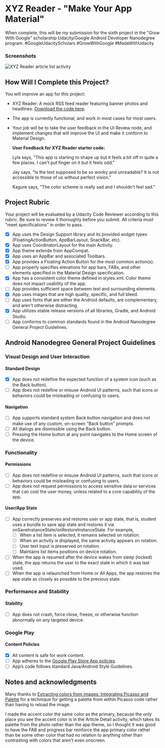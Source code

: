 # XYZ Reader - "Make Your App Material"

When complete, this will be my submission for the sixth project in the "Grow With Google" 
scholarship Udacity/Google Android Developer Nanodegree program. #GoogleUdacityScholars 
#GrowWithGoogle #MadeWithUdacity

### Screenshots

![XYZ Reader article list activity](https://github.com/tachyonlabs/Grow-With-Google-Udacity-Android-Developer-Nanodegree-XYZ-Reader/blob/master/article_list_activity.png "XYZ Reader article list activity")

## How Will I Complete this Project?

You will improve an app for this project:

* XYZ Reader: A mock RSS feed reader featuring banner photos and headlines. [Download the code here](https://github.com/udacity/xyz-reader-starter-code).

* The app is currently functional, and work in most cases for most users.

* Your job will be to take the user feedback in the UI Review node, and implement changes that will improve the UI and make it conform to Material Design.

  **User Feedback for XYZ Reader starter code:**
  
  Lyla says, "This app is starting to shape up but it feels a bit off in quite a few places. I can't put finger on it but it feels odd."

  Jay says, "Is the text supposed to be so wonky and unreadable? It is not accessible to those of us without perfect vision."
  
  Kagure says, "The color scheme is really sad and I shouldn't feel sad."

## Project Rubric

Your project will be evaluated by a Udacity Code Reviewer according to this rubric. Be sure to review it 
thoroughly before you submit. All criteria must "meet specifications" in order to pass. 

* [x] App uses the Design Support library and its provided widget types (FloatingActionButton, AppBarLayout, SnackBar, etc).
* [x] App uses CoordinatorLayout for the main Activity.
* [x] App theme extends from AppCompat.
* [x] App uses an AppBar and associated Toolbars.
* [x] App provides a Floating Action Button for the most common action(s).
* [ ] App properly specifies elevations for app bars, FABs, and other elements specified in the Material Design specification.
* [x] App has a consistent color theme defined in styles.xml. Color theme does not impact usability of the app.
* [ ] App provides sufficient space between text and surrounding elements.
* [x] App uses images that are high quality, specific, and full bleed.
* [ ] App uses fonts that are either the Android defaults, are complementary, and aren't otherwise distracting.
* [x] App utilizes stable release versions of all libraries, Gradle, and Android Studio.
* [ ] App conforms to common standards found in the Android Nanodegree General Project Guidelines.

## Android Nanodegree General Project Guidelines

### Visual Design and User Interaction

#### Standard Design
* [x] App does not redefine the expected function of a system icon (such as the Back button).
* [ ] App does not redefine or misuse Android UI patterns, such that icons or behaviors could be misleading or confusing to users.

#### Navigation
* [ ] App supports standard system Back button navigation and does not make use of any custom, on-screen "Back button" prompts.
* [ ] All dialogs are dismissible using the Back button.
* [ ] Pressing the Home button at any point navigates to the Home screen of the device.

### Functionality

#### Permissions
* [ ] App does not redefine or misuse Android UI patterns, such that icons or behaviors could be misleading or confusing to users.
* [ ] App does not request permissions to access sensitive data or services that can cost the user money, unless related to a core capability of the app.

#### User/App State
* [ ] App correctly preserves and restores user or app state, that is, student uses a bundle to save app state and restores it via onSaveInstanceState/onRestoreInstanceState. For example,
    * [ ] When a list item is selected, it remains selected on rotation.
    * [ ] When an activity is displayed, the same activity appears on rotation.
    * [ ] User text input is preserved on rotation.
    * [ ] Maintains list items positions on device rotation.
* [ ] When the app is resumed after the device wakes from sleep (locked) state, the app returns the user to the exact state in which it was last used.
* [ ] When the app is relaunched from Home or All Apps, the app restores the app state as closely as possible to the previous state.

### Performance and Stability

#### Stability
* [ ] App does not crash, force close, freeze, or otherwise function abnormally on any targeted device.

### Google Play

#### Content Policies
* [x] All content is safe for work content.
* [ ] App adheres to the [Google Play Store App policies](https://play.google.com/about/developer-content-policy.html).
* [ ] App’s code follows standard Java/Android Style Guidelines.

## Notes and acknowledgments

Many thanks to [Extracting colors from images: Integrating Picasso and Palette](https://medium.com/david-developer/extracting-colors-from-images-integrating-picasso-and-palette-b9ba45c9c418) 
for a technique for getting a palette from within Picasso code rather than having to reload the image.

I made the accent color the same color as the primary, because the only place you see the accent color is 
in the Article Detail activity, which takes its palette from the photo rather than the app theme, so I 
thought it was good to have the FAB and progress bar reinforce the app primary color rather than be some 
other color that had no relation to anything other than contrasting with colors that aren't even onscreen.
